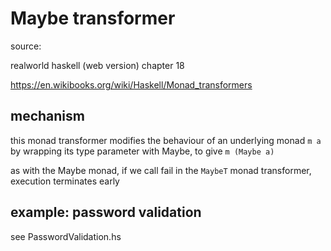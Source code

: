 # Maybe transformer

source:

realworld haskell (web version) chapter 18

https://en.wikibooks.org/wiki/Haskell/Monad_transformers

## mechanism

this monad transformer modifies the behaviour of an underlying
monad `m a` by wrapping its type parameter with Maybe, to give
`m (Maybe a)`

as with the Maybe monad, if we call fail in the `MaybeT` monad
transformer, execution terminates early

## example: password validation

see PasswordValidation.hs
